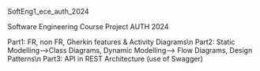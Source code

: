 SoftEng1_ece_auth_2024

Software Engineering Course Project AUTH 2024

Part1: FR, non FR, Gherkin features & Activity Diagrams\n
Part2: Static Modelling-->Class Diagrams, Dynamic Modelling--> Flow Diagrams, Design Patterns\n
Part3: API in REST Architecture (use of Swagger)
